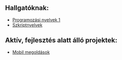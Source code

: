 ## Hallgatóknak:

 * [Programozási nyelvek 1](https://github.com/suvicsabika/prog1_2024_tavasz_08L)
 * [Szkriptnyelvek](https://github.com/suvicsabika/szkriptnyelvek_2024_tavasz_02L)

## Aktív, fejlesztés alatt álló projektek:

 * [Mobil megoldások](https://github.com/suvicsabika/uzemanyag_figyelo)

<!--
**suvicsabika/suvicsabika** is a ✨ _special_ ✨ repository because its `README.md` (this file) appears on your GitHub profile.

Here are some ideas to get you started:

- 🔭 I’m currently working on ...
- 🌱 I’m currently learning ...
- 👯 I’m looking to collaborate on ...
- 🤔 I’m looking for help with ...
- 💬 Ask me about ...
- 📫 How to reach me: ...
- 😄 Pronouns: ...
- ⚡ Fun fact: ...
-->
